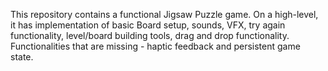 This repository contains a functional Jigsaw Puzzle game. 
On a high-level, it has implementation of basic Board setup, sounds, VFX, try again functionality, level/board building tools, drag and drop functionality. 
Functionalities that are missing - haptic feedback and persistent game state.